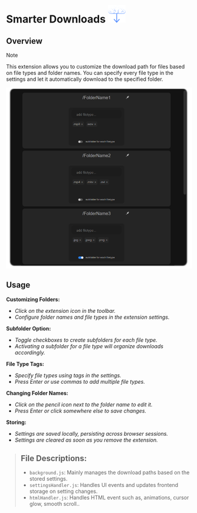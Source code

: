 # Smarter Downloads ![plot](./assets/icons/SD48.png)

## Overview
> [!NOTE]
> This extension allows you to customize the download path for files based on file types and folder names. You can specify every file type in the settings and let it automatically download to the specified folder.

![radme-image](./docs/readme-image.png)

## Usage


**Customizing Folders:**
- *Click on the extension icon in the toolbar.*
- *Configure folder names and file types in the extension settings.*

**Subfolder Option:**
- *Toggle checkboxes to create subfolders for each file type.*
- *Activating a subfolder for a file type will organize downloads accordingly.*

**File Type Tags:**
- *Specify file types using tags in the settings.*
- *Press Enter or use commas to add multiple file types.*

**Changing Folder Names:**
- *Click on the pencil icon next to the folder name to edit it.*
- *Press Enter or click somewhere else to save changes.*

**Storing:**
- *Settings are saved locally, persisting across browser sessions.*
- *Settings are cleared as soon as you remove the extension.*



>## File Descriptions:
>- `background.js`: Mainly manages the download paths based on the stored settings.
>- `settingsHandler.js`: Handles UI events and updates frontend storage on setting changes.
>- `htmlHandler.js`: Handles HTML event such as, animations, cursor glow, smooth scroll..

[^1]: i consider the everything else to be self-explanatory.
